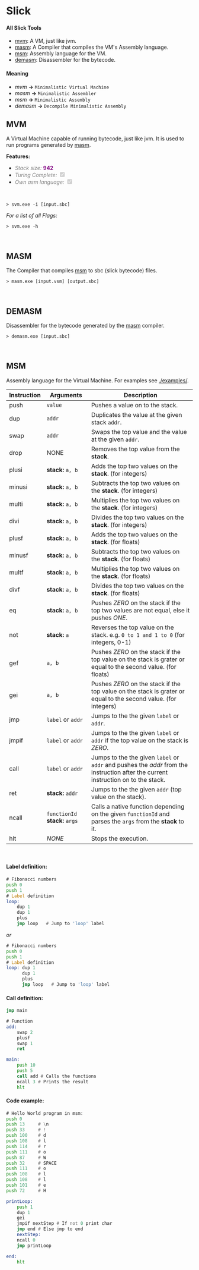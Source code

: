 # Slick
 #### All Slick Tools
 + [mvm](#mvm): A VM, just like jvm.
 + [masm](#masm): A Compiler that compiles the VM's Assembly language.
 + [msm](#msm): Assembly language for the VM.
 + [demasm](#demasm): Disassembler for the bytecode.

 #### Meaning
 + *mvm* **->** `Minimalistic Virtual Machine`
 + *masm* **->** `Minimalistic Assembler`
 + *msm* **->** `Minimalistic Assembly`
 + *demasm* **->** `Decompile Minimalistic Assembly`

## MVM
 A Virtual Machine capable of running bytecode, just like jvm. It is used to run programs generated by [masm](#masm).

**Features:**
- <font color="gray">*Stack size:*</font> <font color="purple">**942**</font>
- <font color="gray">*Turing Complete:*</font> <input type="checkbox" id="cb" disabled checked>
- <font color="gray">*Own asm language:*</font> <input type="checkbox" id="cb" disabled checked>

<br>

 ```shell
 > svm.exe -i [input.sbc]
 ```

*For a list of all Flags:*
 ```shell
 > svm.exe -h
 ```
<br>

## MASM
 The Compiler that compiles [msm](#msm) to sbc (slick bytecode) files.

 ```shell
 > masm.exe [input.vsm] [output.sbc]
 ```
<br>

## DEMASM
Disassembler for the bytecode generated by the [masm](#masm) compiler.

 ```shell
 > demasm.exe [input.sbc]
 ```
<br>

## MSM
 Assembly language for the Virtual Machine. For examples see [./examples/](./examples).

| Instruction | Arguments                      | Description                                                                                                                        |
|-------------|--------------------------------|------------------------------------------------------------------------------------------------------------------------------------|
| push        | `value`                        | Pushes a value on to the stack.                                                                                                    |
| dup         | `addr`                         | Duplicates the value at the given stack `addr`.                                                                                    |
| swap        | `addr`                         | Swaps the top value and the value at the given `addr`.                                                                             |
| drop        | NONE                           | Removes the top value from the **stack**.                                                                                          |
| plusi       | **stack:** `a, b`              | Adds the top two values on the **stack**. (for integers)                                                                           |
| minusi      | **stack:** `a, b`              | Subtracts the top two values on the **stack**. (for integers)                                                                      |
| multi       | **stack:** `a, b`              | Multiplies the top two values on the **stack**. (for integers)                                                                     |
| divi        | **stack:** `a, b`              | Divides the top two values on the **stack**. (for integers)                                                                        |
| plusf       | **stack:** `a, b`              | Adds the top two values on the **stack**. (for floats)                                                                             |
| minusf      | **stack:** `a, b`              | Subtracts the top two values on the **stack**. (for floats)                                                                        |
| multf       | **stack:** `a, b`              | Multiplies the top two values on the **stack**. (for floats)                                                                       |
| divf        | **stack:** `a, b`              | Divides the top two values on the **stack**. (for floats)                                                                          |
| eq          | **stack:** `a, b`              | Pushes *ZERO* on the stack if the top two values are not equal, else it pushes *ONE*.                                              |
| not         | **stack:** `a`                 | Reverses the top value on the stack. e.g. `0 to 1 and 1 to 0` (for integers, 0-1)                                                  |
| gef         | `a, b`                         | Pushes *ZERO* on the stack if the top value on the stack is grater or equal to the second value. (for floats)                      |
| gei         | `a, b`                         | Pushes *ZERO* on the stack if the top value on the stack is grater or equal to the second value. (for integers)                    |
| jmp         | `label` or `addr`              | Jumps to the the given `label` or `addr`.                                                                                          |
| jmpif       | `label` or `addr`              | Jumps to the the given `label` or `addr` if the top value on the stack is *ZERO*.                                                  |
| call        | `label` or `addr`              | Jumps to the the given `label` or `addr` and pushes the *addr* from the instruction after the current instruction on to the stack. |
| ret         | **stack:** `addr`              | Jumps to the the given `addr` (top value on the stack).                                                                            |
| ncall       | `functionId` **stack:** `args` | Calls a native function depending on the given `functionId` and parses the `args` from the **stack** to it.                        |
| hlt         | *NONE*                         | Stops the execution.                                                                                                               |
<br>

#### Label definition:

```asm
# Fibonacci numbers
push 0
push 1
# Label definition
loop:
    dup 1
    dup 1
    plus
    jmp loop   # Jump to 'loop' label
```
*or*
```asm
# Fibonacci numbers
push 0
push 1
# Label definition
loop: dup 1
      dup 1
      plus
      jmp loop   # Jump to 'loop' label
```

#### Call definition:
```asm
jmp main

# Function
add:
    swap 2
    plusf
    swap 1
    ret

main:
    push 10
    push 5
    call add # Calls the functions
    ncall 3 # Prints the result
    hlt
```

#### Code example:
```asm
# Hello World program in msm:
push 0
push 13     # \n
push 33     # !
push 100    # d
push 108    # l
push 114    # r
push 111    # o
push 87     # W
push 32     # SPACE
push 111    # o
push 108    # l
push 108    # l
push 101    # e
push 72     # H

printLoop:
    push 1
    dup 1
    gei
    jmpif nextStep # If not 0 print char
    jmp end # Else jmp to end
    nextStep:
    ncall 0
    jmp printLoop

end:
    hlt
```